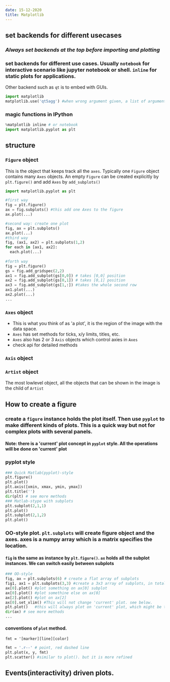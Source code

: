```yaml
---
date: 15-12-2020
title: Matplotlib
---
```

## set backends for different usecases
### *Always set backends at the top before importing and plotting*
### set backends for different use cases. Usually ```notebook``` for interactive scenario like jupyter notebook or shell. ```inline``` for static plots for applications. 
Other backend such as ```qt``` is to embed with GUIs.
```python
import matplotlib
matplotlib.use('qt5agg') #when wrong argument given, a list of arguments will be given in the error msg.
```
### magic functions in IPython
```python
%matplotlib inline # or notebook
import matplotlib.pyplot as plt
```
## structure
### ```Figure``` object
This is the object that keeps track all the ```axes```. Typically one ```Figure``` object contains many ```Axes``` objects. An empty ```Figure``` can be created explicitly by ```plt.figure()``` and add ```Axes``` by ```add_subplots()```
```python
import matplotlib.pyplot as plt

#first way
fig = plt.figure()
ax = fig.subplots() #this add one Axes to the figure
ax.plot(...)

#second way: create one plot
fig, ax = plt.subplots()
ax.plot(...)
#third way
fig, (ax1, ax2) = plt.subplots(1,2)
for each in [ax1, ax2]:
  each.plot(...)
  
#forth way
fig = plt.figure()
gs = fig.add_gridspec(2,2)
ax1 = fig.add_subplot(gs[0,0]) # takes [0,0] position
ax2 = fig.add_subplot(gs[0,1]) # takes [0,1] position
ax3 = fig.add_subplot(gs[1,:]) #takes the whole second row
ax1.plot(...)
ax2.plot(...)
...
```
### ```Axes``` object
- This is what you think of as 'a plot', it is the region of the image with the data space. 
- ```Axes``` has set methods for ticks, x/y limits, titles, etc.
- ```Axes``` also has 2 or 3 ```Axis``` objects which control axies in ```Axes```
- check api for detailed methods
### ```Axis``` object
### ```Artist``` object
The most lowlevel object, all the objects that can be shown in the image is the child of ```Artist```

## How to create a figure
### create a  ```figure``` instance holds the plot itself. Then use ```pyplot``` to make different kinds of plots. This is a quick way but not for complex plots with several panels.
#### Note: there is a 'current' plot concept in ```pyplot``` style. All the operations will be done on 'current' plot
### pyplot style
```python
### Quick Matlab(pyplot)-style 
plt.figure()
plt.plot()
plt.axis([xmin, xmax, ymin, ymax])
plt.title('')
dir(plt) # see more methods 
### Matlab-stype with subplots
plt.subplot(2,1,1)
plt.plot()
plt.subplot(2,1,2)
plt.plot()
```
### OO-style plot. ```plt.subplots``` will create figure object and the axes. axes is a numpy array which is a matrix specifies the location.
#### ```fig``` is the same as instance by ```plt.figure()```. ```ax``` holds all the subplot instances. We can switch easily between subplots
```python
### OO-style
fig, ax = plt.subplots(6) # create a flat array of subplots
fig1, ax1 = plt.subplots(3,3) #create a 3x3 array of subplots, in total 9 subplot instances
ax[0].plot() #plot something on ax[0] subplot
ax[0].plot() #plot somethine else on ax[0]
ax[2].plot() #plot on ax[2]
ax[0].set_xlim() #This will not change 'current' plot. see below.
plt.plot()   #this will always plot on 'current' plot, which might be the last plot.
dir(ax) # see more methods
...
```
#### conventions of ```plot``` method. 
```fmt = '[marker][line][color]```
```python
fmt = '.r--' # point, red dashed line
plt.plot(x, y, fmt)
plt.scatter() #similar to plot(). but it is more refined
```
## Events(interactivity) driven plots.
